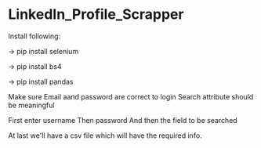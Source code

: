# LinkedIn_Profile_Scrapper

Install following:

-> pip install selenium

-> pip install bs4

-> pip install pandas




Make sure Email aand password are correct to login
Search attribute should be meaningful


First enter username
Then password
And then the field to be searched


At last we'll have a csv file which will have the required info.
